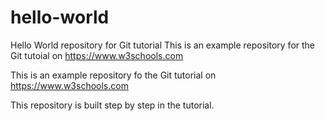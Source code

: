 # hello-world
Hello World repository for Git tutorial
This is an example repository for the Git tutoial on https://www.w3schools.com

This is an example repository fo the Git tutorial on https://www.w3schools.com

This repository is built step by step in the tutorial.
